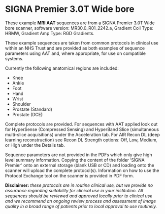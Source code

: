 # SIGNA Premier 3.0T Wide bore

These example **MRI AAT** sequences are from a SIGNA Premier 3.0T Wide bore scanner, software version: MR30.0_R01_2242.a, Gradient Coil Type: HRMW, Gradient Amp Type: RGD Gradients.

These example sequences are taken from common protocols in clinical use within an NHS Trust and are provided as both examples of sequence parameters using AAT and, where appropriate, for use on compatible systems.

Currently the following anatomical regions are included:
-	Knee
-	Ankle
-	Foot
-	Hand
-	Wrist 
-	Shoulder
-	Prostate (Standard)
-	Prostate (DCE)

Complete protocols are provided. For sequences with AAT applied look out for HyperSense (Compressed Sensing) and HyperBand Slice (simultaneous multi-slice acquisitions) under the Acceleration tab. For AIR Recon DL (deep learning reconstruction) see Recon DL Strength options: Off, Low, Medium, or High under the Details tab. 

Sequence parameters are not provided in the PDFs which only give high level summary information. Copying the content of the folder ‘SIGNA Premier’ onto an external storage (blank USB or CD) and loading onto the scanner will upload the complete protocol(s). Information on how to use the Protocol Exchange tool on the scanner is provided in PDF form.

**Disclaimer:** *these protocols are in routine clinical use, but we provide no assurance regarding suitability for clinical use in your institution. All sequences should be reviewed and approved locally prior to clinical use and we recommend an ongoing review process and assessment of image quality in a broad range of patients prior to local approval to use routinely.*
